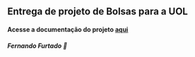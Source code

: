 ## Entrega de projeto de Bolsas para a UOL

#### Acesse a documentação do projeto [aqui](https://github.com/walves-uol/programa-bolsa-openbanking)

##### Fernando Furtado :boy:
